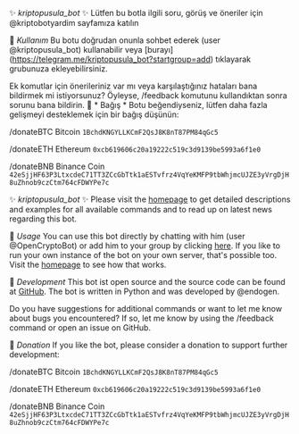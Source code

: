 ✨ *kriptopusula_bot* ✨
Lütfen bu botla ilgili soru, görüş ve öneriler için @kriptobotyardim sayfamıza katılın

🔹 *Kullanım*
Bu botu doğrudan onunla sohbet ederek (user @kriptopusula_bot) kullanabilir veya [burayı] (https://telegram.me/kriptopusula_bot?startgroup=add) tıklayarak grubunuza ekleyebilirsiniz. 

Ek komutlar için önerileriniz var mı veya karşılaştığınız hataları bana bildirmek mi istiyorsunuz? Öyleyse, /feedback komutunu kullandıktan sonra sorunu bana bildirin.
🔹 * Bağış *
Botu beğendiyseniz, lütfen daha fazla gelişmeyi desteklemek için bir bağış düşünün:

/donateBTC Bitcoin
`1BchdKNGYLLKCmF2QsJ8K8nT87PM84qGc5`


/donateETH Ethereum
`0xcb619606c20a19222c519c3d9139be5993a6f1e0`

/donateBNB Binance Coin
`42eSjjHF63P3LtxcdeC71TT3ZCcGbTtk1aESTvfrz4VqYeKMFP9tbWhjmcUJZE3yVrgDjH8uZhnob9czCtm764cFDWYPe7c`

✨ *kriptopusula_bot* ✨
Please visit the [homepage](https://endogen.github.io/OpenCryptoBot) to get detailed descriptions and examples for all available commands and to read up on latest news regarding this bot.  

🔹 *Usage*
You can use this bot directly by chatting with him (user @OpenCryptoBot) or add him to your group by clicking [here](https://telegram.me/OpenCryptoBot?startgroup=add). If you like to run your own instance of the bot on your own server, that's possible too. Visit the [homepage](https://endogen.github.io/OpenCryptoBot) to see how that works. 

🔹 *Development*
This bot ist open source and the source code can be found at [GitHub](https://github.com/Endogen/OpenCryptoBot). The bot is written in Python and was developed by @endogen.

Do you have suggestions for additional commands or want to let me know about bugs you encountered? If so, let me know by using the /feedback command or open an issue on GitHub.

🔹 *Donation*
If you like the bot, please consider a donation to support further development:

/donateBTC Bitcoin
`1BchdKNGYLLKCmF2QsJ8K8nT87PM84qGc5`


/donateETH Ethereum
`0xcb619606c20a19222c519c3d9139be5993a6f1e0`

/donateBNB Binance Coin
`42eSjjHF63P3LtxcdeC71TT3ZCcGbTtk1aESTvfrz4VqYeKMFP9tbWhjmcUJZE3yVrgDjH8uZhnob9czCtm764cFDWYPe7c`